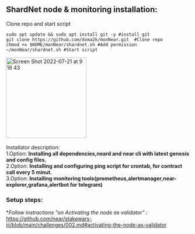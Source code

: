 ## ShardNet node & monitoring installation: <br /> 
Clone repo and start script

```
sudo apt update && sudo apt install git -y #install git
git clone https://github.com/doma2k/monNear.git  #Clone repo
chmod +x $HOME/monNear/shardnet.sh #Add permission 
~/monNear/shardnet.sh #Start script
```

<img width="220" alt="Screen Shot 2022-07-21 at 9 18 43" src="https://user-images.githubusercontent.com/79820904/180143201-da262fac-8ff9-4ec4-830c-c7b5930fd33a.png"> <br />
<br />
Installator description: <br />
1.Option: **Installing all dependencies,neard and near cli with latest genesis and config files.** <br /> 
2.Option: **Installing and configuring ping script for crontab, for contract call every 5 minut.** <br />
3.Option: **Installing monitoring tools(prometheus,alertmanager,near-explorer,grafana,alertbot for telegram)** <br />

### Setup steps:
**Follow instractions "on Activating the node as validator" :*
https://github.com/near/stakewars-iii/blob/main/challenges/002.md#activating-the-node-as-validator



